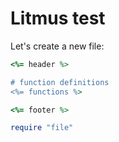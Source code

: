 # Litmus test


Let's create a new file:

```ruby file:src/file.cr type:template
<%= header %>

# function definitions
<%= functions %>

<%= footer %>
```

```ruby file:src/file.cr type:header
require "file"
```

```ruby file:src/file.cr 
